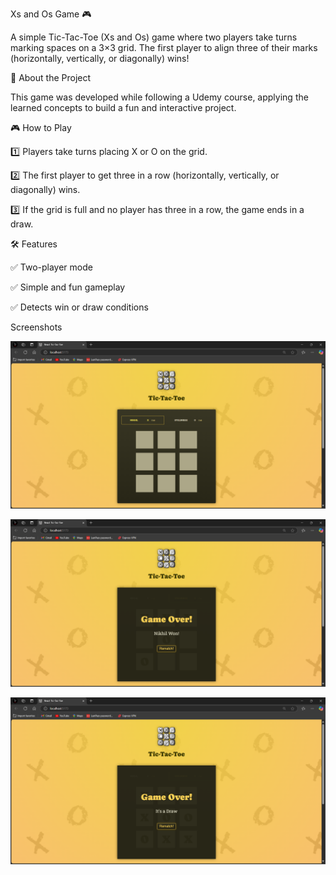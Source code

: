 Xs and Os Game 🎮

A simple Tic-Tac-Toe (Xs and Os) game where two players take turns marking spaces on a 3×3 grid. The first player to align three of their marks (horizontally, vertically, or diagonally) wins!

📌 About the Project

This game was developed while following a Udemy course, applying the learned concepts to build a fun and interactive project.

🎮 How to Play

1️⃣ Players take turns placing X or O on the grid.

2️⃣ The first player to get three in a row (horizontally, vertically, or diagonally) wins.

3️⃣ If the grid is full and no player has three in a row, the game ends in a draw.

🛠 Features

✅ Two-player mode

✅ Simple and fun gameplay

✅ Detects win or draw conditions

Screenshots

![Game Start](Screenshots/Screenshot%201.png)

![Game over(Winning)](Screenshots/Screenshot%202.png)

![Game over(Draw)](Screenshots/Screenshot%203.png)